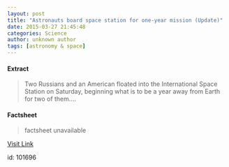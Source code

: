 ```yaml
---
layout: post
title: "Astronauts board space station for one-year mission (Update)"
date: 2015-03-27 21:45:48
categories: Science
author: unknown author
tags: [astronomy & space]
---
```



#### Extract
>Two Russians and an American floated into the International Space Station on Saturday, beginning what is to be a year away from Earth for two of them....

#### Factsheet
>factsheet unavailable

[Visit Link](http://phys.org/news346697135.html)

id:  101696


